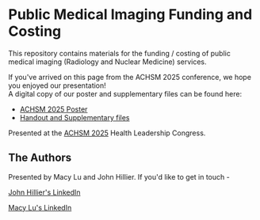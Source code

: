 # Public Medical Imaging Funding and Costing
This repository contains materials for the funding / costing of public medical imaging (Radiology and Nuclear Medicine) services.

If you've arrived on this page from the ACHSM 2025 conference, we hope you enjoyed our presentation!  
A digital copy of our poster and supplementary files can be found here:
 - [ACHSM 2025 Poster](https://github.com/HilliJ/MedicalImagingFunding/blob/main/ACHSM%202025/ACHSM%202025%20Poster.png)
 - [Handout and Supplementary files](https://github.com/HilliJ/MedicalImagingFunding/blob/main/ACHSM%202025/)

Presented at the [ACHSM 2025](https://www.achsm.org.au/events/2025-congress-darwin/) Health Leadership Congress.

## The Authors
Presented by Macy Lu and John Hillier.
If you'd like to get in touch -

[John Hillier's LinkedIn](https://www.linkedin.com/in/john-hillier-ba0287308/)

[Macy Lu's LinkedIn](https://www.linkedin.com/in/macy-lu-91278925b/)

